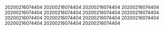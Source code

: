 20200216074404
20200216074404
20200216074404
20200216074404
20200216074404
20200216074404
20200216074404
20200216074404
20200216074404
20200216074404
20200216074404
20200216074404
20200216074404
20200216074404
20200216074404
